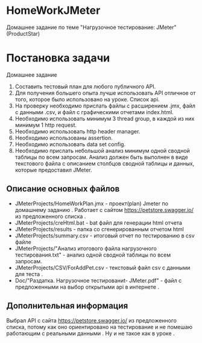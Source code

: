 # HomeWorkJMeter
Домашнее задание по теме "Нагрузочное тестирование: JMeter" (ProductStar)

# Постановка задачи
Домашнее задание
1. Составить тестовый план для любого публичного API.
2. Для получения большего опыта лучше использовать API отличное от того, которое было использовано на уроке. Список api.
3. На проверку необходимо прислать файлы с расширением .jmx, файл с данными .csv, и файл с графическими отчетами index.html.
4. Необходимо использовать минимум 3 thread group, в каждой из них минимум 1 http request.
5. Необходимо использовать http header manager.
6. Необходимо использованы assertion.
7. Необходимо использовать data set config.
8. Необходимо прислать небольшой анализ минимум одной сводной таблицы по всем запросам. Анализ должен быть выполнен в виде текстового файла с описанием столбцов сводной таблицы и данных, которые предоставил JMeter.

## Описание основных файлов
- JMeterProjects/HomeWorkPlan.jmx - проект(plan) Jmeter по домашнему заданию . Работает с сайтом https://petstore.swagger.io/ из предложенного списка .
- JMeterProjects/creHtml.bat - bat файл для генерации html отчета 
- JMeterProjects/results - папка со сгенерированным отчетом html
- JMeterProjects/summary.csv - итоговый отчет по тестированию в csv файле
- JMeterProjects/"Анализ итогового файла нагрузочного тестирования.txt" - анализ одной сводной таблицы по всем запросам.
- JMeterProjects/CSV/ForAddPet.csv - текстовый файл csv с данными для теста .
- Doc/"Раздатка. Нагрузочное тестированиt- JMeter.pdf" - файл с предложенными на выбор открытыми api в интернете .

## Дополнительная информация
Выбрал API с сайта https://petstore.swagger.io/ из предложенного списка, потому как оно ориентировано на тестирование и не помешаю работающим с реальными данными . Ну и не такое как в уроке .
